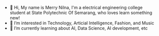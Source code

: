 - 👋 Hi, My name is Merry Nilna, I'm a electrical engineering college student at State Polytechnic Of Semarang, who loves learn something new!
- 👀 I’m interested in Technology, Articial Intelligence, Fashion, and Music
- 🌱 I’m currently learning about AI, Data Science, AI development, etc

